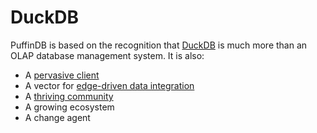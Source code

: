# DuckDB

PuffinDB is based on the recognition that [DuckDB](https://duckdb.org/) is much more than an OLAP database management system. It is also:

- A [pervasive client](Clientless.md)
- A vector for [edge-driven data integration](../EDDI.md)
- A [thriving community](https://github.com/duckdb/duckdb)
- A growing ecosystem
- A change agent
